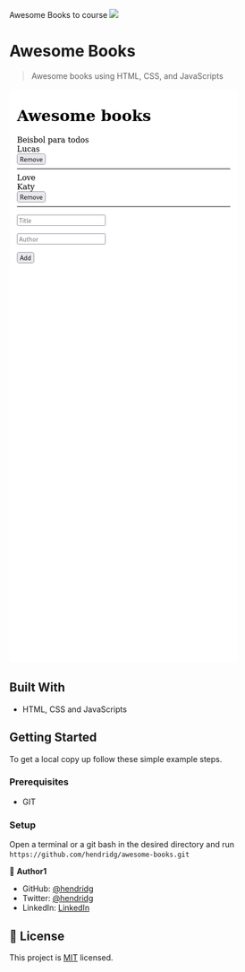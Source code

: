 Awesome Books to course
![](https://img.shields.io/badge/Microverse-blueviolet)

# Awesome Books

> Awesome books using HTML, CSS, and JavaScripts

![screenshot](./assets/app_screenshot_1.png)

## Built With

- HTML, CSS and JavaScripts

## Getting Started

To get a local copy up follow these simple example steps.

### Prerequisites

- GIT

### Setup

Open a terminal or a git bash in the desired directory and run `https://github.com/hendridg/awesome-books.git`

👤 **Author1**

- GitHub: [@hendridg](https://github.com/hendridg)
- Twitter: [@hendridg](https://twitter.com/hendridg)
- LinkedIn: [LinkedIn](https://linkedin.com/in/hendridg)

## 📝 License

This project is [MIT](./MIT.md) licensed.

